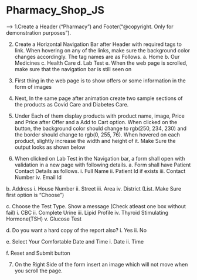 # Pharmacy_Shop_JS

-->
1.Create a Header (“Pharmacy”) and Footer(“@copyright. Only for demonstration
purposes”).

2. Create a Horizontal Navigation Bar after Header with required tags to link. When
hovering on any of the links, make sure the background color changes accordingly. The
tag names are as Follows.
a. Home
b. Our Medicines
c. Health Care
d. Lab Test
e. When the web page is scrolled, make sure that the navigation bar is still seen on

3. First thing in the web page is to show offers or some information in the form of images

4. Next, In the same page after animation create two sample sections of the products as
Covid Care and Diabetes Care.

5. Under Each of them display products with product name, image, Price and Price after
Offer and a Add to Cart option. When clicked on the button, the background color should
change to rgb(250, 234, 230) and the border should change to rgb(0, 255, 76). When
hovered on each product, slightly increase the width and height of it. Make Sure the
output looks as shown below

6. When clicked on Lab Test in the Navigation bar, a form shall open with validation in a
new page with following details.
a. Form shall have Patient Contact Details as follows.
i. Full Name
ii. Patient Id if exists
iii. Contact Number
iv. Email Id

b. Address
i. House Number
ii. Street
iii. Area
iv. District (List. Make Sure first option is “Choose”)

c. Choose the Test Type. Show a message (Check atleast one box without fail)
i. CBC
ii. Complete Urine
iii. Lipid Profile
iv. Thyroid Stimulating Hormone(TSH)
v. Glucose Test

d. Do you want a hard copy of the report also?
i. Yes
ii. No

e. Select Your Comfortable Date and Time
i. Date
ii. Time

f. Reset and Submit button

7. On the Right Side of the form insert an image which will not move when you scroll the
page. 


